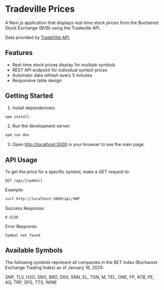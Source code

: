 # Tradeville Prices

A Next.js application that displays real-time stock prices from the Bucharest Stock Exchange (BVB) using the Tradeville API.

Data provided by [TradeVille API](https://api.tradeville.ro).

## Features

- Real-time stock prices display for multiple symbols
- REST API endpoint for individual symbol prices
- Automatic data refresh every 5 minutes
- Responsive table design

## Getting Started

1. Install dependencies:
```bash
npm install
```

2. Run the development server:
```bash
npm run dev
```

3. Open [http://localhost:3000](http://localhost:3000) in your browser to see the main page.

## API Usage

To get the price for a specific symbol, make a GET request to:
```
GET /api/[symbol]
```

Example:
```bash
curl http://localhost:3000/api/SNP
```

Success Response:
```
0.5230
```

Error Response:
```
Symbol not found
```

## Available Symbols

The following symbols represent all companies in the BET index (Bucharest Exchange Trading Index) as of January 16, 2025:

SNP, TLV, H2O, SNG, BRD, DIGI, SNN, EL, TGN, M, TEL, ONE, FP, ATB, PE, AQ, TRP, SFG, TTS, WINE 